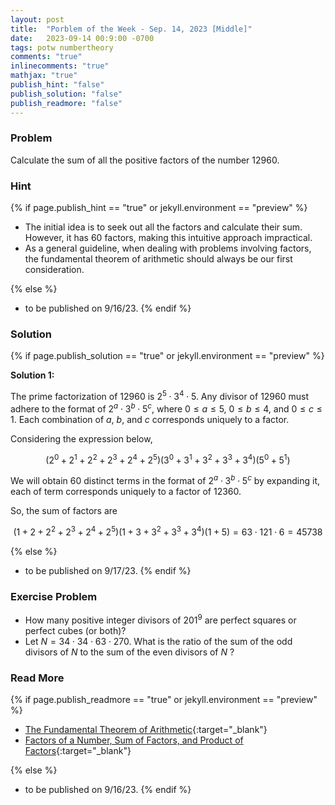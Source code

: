 ```yaml
---
layout: post
title:  "Porblem of the Week - Sep. 14, 2023 [Middle]"
date:   2023-09-14 00:9:00 -0700
tags: potw numbertheory
comments: "true"
inlinecomments: "true"
mathjax: "true"
publish_hint: "false"
publish_solution: "false"
publish_readmore: "false"
---
```

### Problem
Calculate the sum of all the positive factors of the number $12960$.

<!--more-->

### Hint
{% if page.publish_hint == "true" or jekyll.environment == "preview" %}

- The initial idea is to seek out all the factors and calculate their sum. However, it has 60 factors, making this intuitive approach impractical.
- As a general guideline, when dealing with problems involving factors, the fundamental theorem of arithmetic should always be our first consideration.

{% else %}
- to be published on 9/16/23.
{% endif %}

### Solution 
{% if page.publish_solution == "true" or jekyll.environment == "preview" %}

**Solution 1:** 

The prime factorization of $12960$ is $2^5 \cdot 3^4 \cdot 5$. Any divisor of $12960$ must adhere to the format of $2^a \cdot 3^b \cdot 5^c$, where $0 \leq a \leq 5$, $0 \leq b \leq 4$, and $0 \leq c \leq 1$. Each combination of $a$, $b$, and $c$ corresponds uniquely to a factor.

Considering the expression below,

$$(2^0+2^1+2^2+2^3+2^4+2^5)(3^0+3^1+3^2+3^3+3^4)(5^0+5^1)$$

We will obtain $60$ distinct terms in the format of $2^a \cdot 3^b \cdot 5^c$ by expanding it, each of term corresponds uniquely to a factor of $12360$.

So, the sum of factors are 

$$(1+2+2^2+2^3+2^4+2^5)(1+3+3^2+3^3+3^4)(1+5) = 63  \cdot 121 \cdot 6 = 45738$$

{% else %}
- to be published on 9/17/23.
{% endif %}

### Exercise Problem
- How many positive integer divisors of $201^9$ are perfect squares or perfect cubes (or both)?
- Let $N = 34 \cdot 34 \cdot 63 \cdot 270$. What is the ratio of the sum of the odd divisors of $N$ to the sum of the even divisors of $N$ ?

### Read More
{% if page.publish_readmore == "true" or jekyll.environment == "preview" %}

- [The Fundamental Theorem of Arithmetic](https://www.mathsisfun.com/numbers/fundamental-theorem-arithmetic.html){:target="_blank"}
- [Factors of a Number, Sum of Factors, and Product of Factors](https://byjus.com/maths/factors-of-a-number/){:target="_blank"}

{% else %}
- to be published on 9/16/23.
{% endif %}
